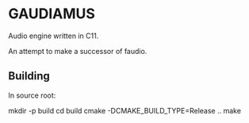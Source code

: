 # GAUDIAMUS

Audio engine written in C11.

An attempt to make a successor of faudio.

## Building

In source root:

mkdir -p build
cd build
cmake -DCMAKE_BUILD_TYPE=Release ..
make

